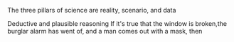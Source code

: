The three pillars of science are reality, scenario, and data

Deductive and plausible reasoning
If it's true that the window is broken,the burglar alarm has went of, and a man comes out with a mask, then
